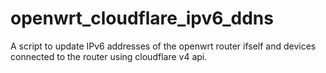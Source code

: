 # openwrt_cloudflare_ipv6_ddns
A script to update IPv6 addresses of the openwrt router ifself and devices connected to the router using cloudflare v4 api.
